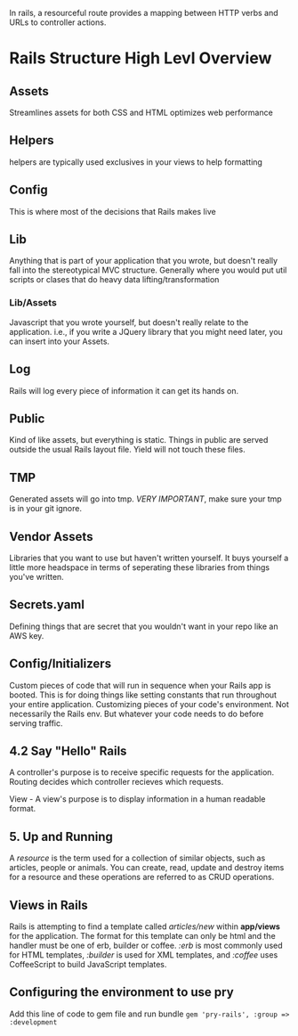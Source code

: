 In rails, a resourceful route provides a mapping between HTTP verbs and URLs to controller actions.

# Rails Structure High Levl Overview 

## Assets 
Streamlines assets for both CSS and HTML optimizes web performance

## Helpers
helpers are typically used exclusives in your views to help formatting

## Config
This is where most of the decisions that Rails makes live 

## Lib 
Anything that is part of your application that you wrote, but doesn't really fall into the stereotypical MVC structure. 
Generally where you would put util scripts or clases that do heavy data lifting/transformation

### Lib/Assets
Javascript that you wrote yourself, but doesn't really relate to the application. i.e., if you write a JQuery library that you might need later, you can insert into your Assets. 

## Log 
Rails will log every piece of information it can get its hands on. 

## Public 
Kind of like assets, but everything is static. Things in public are served outside the usual Rails layout file. Yield will not touch these files. 

## TMP 
Generated assets will go into tmp. 
*VERY IMPORTANT*, make sure your tmp is in your git ignore. 

## Vendor Assets
Libraries that you want to use but haven't written yourself. It buys yourself a little more headspace in terms of seperating these libraries from things you've written. 

## Secrets.yaml 
Defining things that are secret that you wouldn't want in your repo like an AWS key. 

## Config/Initializers
Custom pieces of code that will run in sequence when your Rails app is booted. 
This is for doing things like setting constants that run throughout your entire application.
Customizing pieces of your code's environment. Not necessarily the Rails env. But whatever your code needs to do before serving traffic. 

## 4.2 Say "Hello" Rails
A controller's purpose is to receive specific requests for the application. 
Routing decides which controller recieves which requests.  

View - A view's purpose is to display information in a human readable format. 

## 5. Up and Running 
A *resource* is the term used for a collection of similar objects, such as articles, people or animals. You can create, read, update and destroy items for a resource and these operations are referred to as CRUD operations.

## Views in Rails 
Rails is attempting to find a template called *articles/new* within **app/views** for the application. The format for this template can only be html and the handler must be one of erb, builder or coffee. *:erb* is most commonly used for HTML templates, *:builder* is used for XML templates, and *:coffee* uses CoffeeScript to build JavaScript templates.

## Configuring the environment to use pry 
Add this line of code to gem file and run bundle
`gem 'pry-rails', :group => :development`
